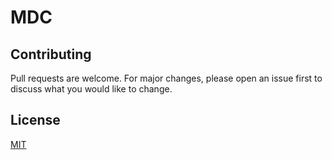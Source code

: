 # MDC

## Contributing

Pull requests are welcome. For major changes, please open an issue first to discuss what you would like to change.

## License

[MIT](https://choosealicense.com/licenses/mit/)
